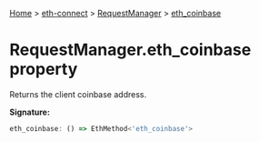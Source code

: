 [Home](./index) &gt; [eth-connect](./eth-connect.md) &gt; [RequestManager](./eth-connect.requestmanager.md) &gt; [eth\_coinbase](./eth-connect.requestmanager.eth_coinbase.md)

# RequestManager.eth\_coinbase property

Returns the client coinbase address.

**Signature:**
```javascript
eth_coinbase: () => EthMethod<'eth_coinbase'>
```
